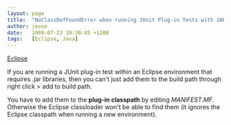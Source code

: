 ```yaml
---
layout: page
title:  "NoClassDefFoundError when running JUnit Plug-in Tests with JARs"
author: jevon
date:   2009-07-23 10:38:45 +1200
tags:   [Eclipse, Java]
---
```


[Eclipse](Eclipse.md)

If you are running a JUnit plug-in test within an Eclipse environment that requires .jar libraries, then you can't just add them to the build path through right click > add to build path.

You have to add them to the **plug-in classpath** by editing _MANIFEST.MF_. Otherwise the Eclipse classloader won't be able to find them (it ignores the Eclipse classpath when running a new environment).
